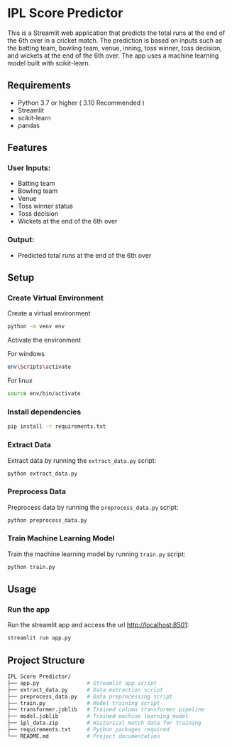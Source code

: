 # IPL Score Predictor

This is a Streamlit web application that predicts the total runs at the end of the 6th over in a cricket match. The prediction is based on inputs such as the batting team, bowling team, venue, inning, toss winner, toss decision, and wickets at the end of the 6th over. The app uses a machine learning model built with scikit-learn.

## Requirements
* Python 3.7 or higher ( 3.10 Recommended )
* Streamlit
* scikit-learn
* pandas

## Features
### User Inputs:
* Batting team
* Bowling team
* Venue
* Toss winner status
* Toss decision
* Wickets at the end of the 6th over
### Output: 
* Predicted total runs at the end of the 6th over


## Setup
### Create Virtual Environment
Create a virtual environment

``` sh
python -m venv env
```

Activate the environment

For windows
```sh
env\Scripts\activate
```

For linux
``` sh
source env/bin/activate
```

### Install dependencies

```sh
pip install -r requirements.txt
```

### Extract Data
Extract data by running the `extract_data.py` script:
``` bash
python extract_data.py
```

### Preprocess Data
Preprocess data by running the `preprocess_data.py` script:
``` bash
python preprocess_data.py
```

### Train Machine Learning Model
Train the machine learning model by running `train.py` script:
``` bash
python train.py
```
## Usage
### Run the app
Run the streamlit app and access the url [http://localhost:8501](http://localhost:8501):
``` bash
streamlit run app.py
```


## Project Structure

``` bash
IPL Score Predictor/
├── app.py               # Streamlit app script
├── extract_data.py      # Data extraction script
├── preprocess_data.py   # Data preprocessing script
├── train.py             # Model training script
├── transformer.joblib   # Trained column transformer pipeline
├── model.joblib         # Trained machine learning model
├── ipl_data.zip         # Historical match data for training
├── requirements.txt     # Python packages required
└── README.md            # Project documentation

```